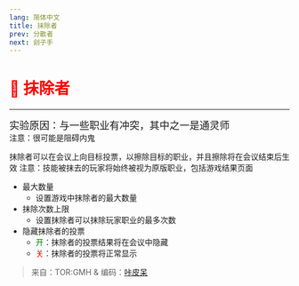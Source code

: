 ```yaml
---
lang: 简体中文
title: 抹除者
prev: 分散者
next: 刽子手
---
```


# <font color=red>🧼 <b>抹除者</b></font> <Badge text="Impostor" type="tip" vertical="middle"/>

***

<font size=4em>实验原因：与一些职业有冲突，其中之一是通灵师</font><br>
注意：很可能是阻碍内鬼

抹除者可以在会议上向目标投票，以擦除目标的职业，并且擦除将在会议结束后生效 注意：技能被抹去的玩家将始终被视为原版职业，包括游戏结果页面

- 最大数量
  - 设置游戏中抹除者的最大数量
- 抹除次数上限
  - 设置抹除者可以抹除玩家职业的最多次数
- 隐藏抹除者的投票
  - <font color=green>开</font>：抹除者的投票结果将在会议中隐藏
  - <font color=red>关</font>：抹除者的投票将正常显示

> 来自：TOR:GMH & 编码：[咔皮呆](https://github.com/KARPED1EM)
